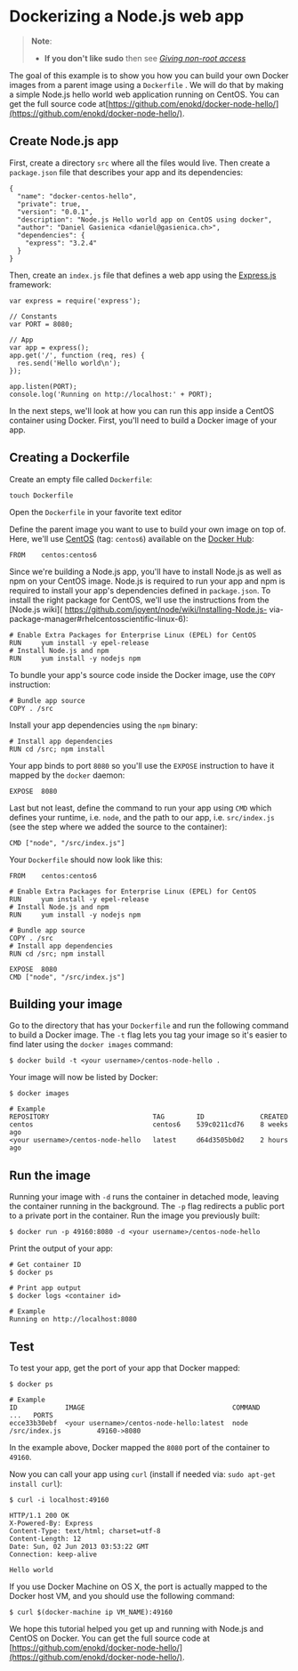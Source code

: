 <!--[metadata]>
+++
title = "Dockerizing a Node.js web app"
description = "Installing and running a Node.js app with Docker"
keywords = ["docker, example, package installation, node,  centos"]
[menu.engine]
parent = "smn_applied"
+++
<![end-metadata]-->

# Dockerizing a Node.js web app

> **Note**: 
> - **If you don't like sudo** then see [*Giving non-root
>   access*](../installation/binaries.md#giving-non-root-access)

The goal of this example is to show you how you can build your own
Docker images from a parent image using a `Dockerfile`
. We will do that by making a simple Node.js hello world web
application running on CentOS. You can get the full source code at[https://github.com/enokd/docker-node-hello/](https://github.com/enokd/docker-node-hello/).

## Create Node.js app

First, create a directory `src` where all the files
would live. Then create a `package.json` file that
describes your app and its dependencies:

    {
      "name": "docker-centos-hello",
      "private": true,
      "version": "0.0.1",
      "description": "Node.js Hello world app on CentOS using docker",
      "author": "Daniel Gasienica <daniel@gasienica.ch>",
      "dependencies": {
        "express": "3.2.4"
      }
    }

Then, create an `index.js` file that defines a web
app using the [Express.js](http://expressjs.com/) framework:

    var express = require('express');

    // Constants
    var PORT = 8080;

    // App
    var app = express();
    app.get('/', function (req, res) {
      res.send('Hello world\n');
    });

    app.listen(PORT);
    console.log('Running on http://localhost:' + PORT);

In the next steps, we'll look at how you can run this app inside a
CentOS container using Docker. First, you'll need to build a Docker
image of your app.

## Creating a Dockerfile

Create an empty file called `Dockerfile`:

    touch Dockerfile

Open the `Dockerfile` in your favorite text editor

Define the parent image you want to use to build your own image on
top of. Here, we'll use
[CentOS](https://registry.hub.docker.com/_/centos/) (tag: `centos6`)
available on the [Docker Hub](https://hub.docker.com/):

    FROM    centos:centos6

Since we're building a Node.js app, you'll have to install Node.js as
well as npm on your CentOS image. Node.js is required to run your app
and npm is required to install your app's dependencies defined in
`package.json`. To install the right package for
CentOS, we'll use the instructions from the [Node.js wiki](
https://github.com/joyent/node/wiki/Installing-Node.js-
via-package-manager#rhelcentosscientific-linux-6):

    # Enable Extra Packages for Enterprise Linux (EPEL) for CentOS
    RUN     yum install -y epel-release
    # Install Node.js and npm
    RUN     yum install -y nodejs npm

To bundle your app's source code inside the Docker image, use the `COPY`
instruction:

    # Bundle app source
    COPY . /src

Install your app dependencies using the `npm` binary:

    # Install app dependencies
    RUN cd /src; npm install

Your app binds to port `8080` so you'll use the `EXPOSE` instruction to have
it mapped by the `docker` daemon:

    EXPOSE  8080

Last but not least, define the command to run your app using `CMD` which
defines your runtime, i.e. `node`, and the path to our app, i.e. `src/index.js`
(see the step where we added the source to the container):

    CMD ["node", "/src/index.js"]

Your `Dockerfile` should now look like this:

    FROM    centos:centos6

    # Enable Extra Packages for Enterprise Linux (EPEL) for CentOS
    RUN     yum install -y epel-release
    # Install Node.js and npm
    RUN     yum install -y nodejs npm

    # Bundle app source
    COPY . /src
    # Install app dependencies
    RUN cd /src; npm install

    EXPOSE  8080
    CMD ["node", "/src/index.js"]

## Building your image

Go to the directory that has your `Dockerfile` and run the following command
to build a Docker image. The `-t` flag lets you tag your image so it's easier
to find later using the `docker images` command:

    $ docker build -t <your username>/centos-node-hello .

Your image will now be listed by Docker:

    $ docker images

    # Example
    REPOSITORY                          TAG        ID              CREATED
    centos                              centos6    539c0211cd76    8 weeks ago
    <your username>/centos-node-hello   latest     d64d3505b0d2    2 hours ago

## Run the image

Running your image with `-d` runs the container in detached mode, leaving the
container running in the background. The `-p` flag redirects a public port to
a private port in the container. Run the image you previously built:

    $ docker run -p 49160:8080 -d <your username>/centos-node-hello

Print the output of your app:

    # Get container ID
    $ docker ps

    # Print app output
    $ docker logs <container id>

    # Example
    Running on http://localhost:8080

## Test

To test your app, get the port of your app that Docker mapped:

    $ docker ps

    # Example
    ID            IMAGE                                     COMMAND              ...   PORTS
    ecce33b30ebf  <your username>/centos-node-hello:latest  node /src/index.js         49160->8080

In the example above, Docker mapped the `8080` port of the container to `49160`.

Now you can call your app using `curl` (install if needed via:
`sudo apt-get install curl`):

    $ curl -i localhost:49160

    HTTP/1.1 200 OK
    X-Powered-By: Express
    Content-Type: text/html; charset=utf-8
    Content-Length: 12
    Date: Sun, 02 Jun 2013 03:53:22 GMT
    Connection: keep-alive

    Hello world

If you use Docker Machine on OS X, the port is actually mapped to the Docker
host VM, and you should use the following command:

    $ curl $(docker-machine ip VM_NAME):49160

We hope this tutorial helped you get up and running with Node.js and
CentOS on Docker. You can get the full source code at
[https://github.com/enokd/docker-node-hello/](https://github.com/enokd/docker-node-hello/).
